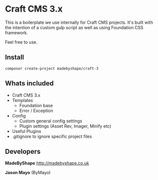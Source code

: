 # Craft CMS 3.x

This is a boilerplate we use internally for Craft CMS projects. It's built with the intention of a custom gulp script as well as using Foundation CSS framework.

Feel free to use.

## Install

`composer create-project madebyshape/craft-3`

## Whats included

- Craft CMS 3.x
- Templates
   - Foundation base
   - Error / Exception
- Config
   - Custom general config settings
   - Plugin settings (Asset Rev, Imager, Minify etc)
- Useful Plugins
- .gitignore to ignore specific project files

## Developers

**MadeByShape**
http://madebyshape.co.uk

**Jason Mayo** (ByMayo)
